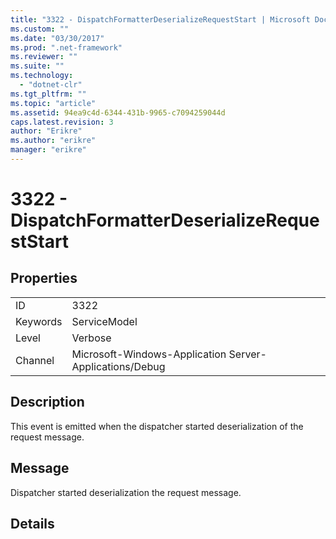 ```yaml
---
title: "3322 - DispatchFormatterDeserializeRequestStart | Microsoft Docs"
ms.custom: ""
ms.date: "03/30/2017"
ms.prod: ".net-framework"
ms.reviewer: ""
ms.suite: ""
ms.technology: 
  - "dotnet-clr"
ms.tgt_pltfrm: ""
ms.topic: "article"
ms.assetid: 94ea9c4d-6344-431b-9965-c7094259044d
caps.latest.revision: 3
author: "Erikre"
ms.author: "erikre"
manager: "erikre"
---
```

# 3322 - DispatchFormatterDeserializeRequestStart
## Properties  
  
|||  
|-|-|  
|ID|3322|  
|Keywords|ServiceModel|  
|Level|Verbose|  
|Channel|Microsoft-Windows-Application Server-Applications/Debug|  
  
## Description  
 This event is emitted when the dispatcher started deserialization of the request message.  
  
## Message  
 Dispatcher started deserialization the request message.  
  
## Details